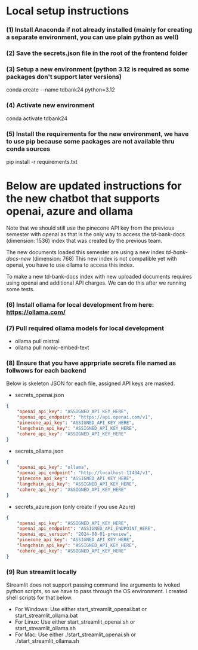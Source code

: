 # Local setup instructions
### (1) Install Anaconda if not already installed (mainly for creating a separate environment, you can use plain python as well)
### (2) Save the secrets.json file in the root of the frontend folder
### (3) Setup a new environment (python 3.12 is required as some packages don't support later versions)
conda create --name tdbank24 python=3.12
### (4) Activate new environment
conda activate tdbank24
### (5) Install the requirements for the new environment, we have to use pip because some packages are not available thru conda sources
pip install -r requirements.txt

# Below are updated instructions for the new chatbot that supports openai, azure and ollama 

Note that we should still use the pinecone API key from the previous semester with openai as that is the only way to access the td-bank-docs (dimension: 1536) index that was created by the previous team.

The new documents loaded this semester are using a new index *td-bank-docs-new* (dimension: 768) This new index is not compatible yet with openai, you have to use ollama to access this index.

To make a new td-bank-docs index with new uploaded documents requires using openai and additional API charges. We can do this after we running some tests.


### (6) Install ollama for local development from here: https://ollama.com/

### (7) Pull required ollama models for local development

- ollama pull mistral
- ollama pull nomic-embed-text

### (8) Ensure that you have apprpriate secrets file named as follwows for each backend

Below is skeleton JSON for each file, assigned API keys are masked.

- secrets_openai.json

```json
{
    "openai_api_key": "ASSIGNED_API_KEY_HERE",
    "openai_api_endpoint": "https://api.openai.com/v1",
    "pinecone_api_key": "ASSIGNED_API_KEY_HERE",
    "langchain_api_key": "ASSIGNED_API_KEY_HERE",
    "cohere_api_key": "ASSIGNED_API_KEY_HERE"
}
```

- secrets_ollama.json

```json
{
    "openai_api_key": "ollama",
    "openai_api_endpoint": "http://localhost:11434/v1",
    "pinecone_api_key": "ASSIGNED_API_KEY_HERE",
    "langchain_api_key": "ASSIGNED_API_KEY_HERE",
    "cohere_api_key": "ASSIGNED_API_KEY_HERE"    
}
```

- secrets_azure.json (only create if you use Azure)

```json
{
    "openai_api_key": "ASSIGNED_API_KEY_HERE",
    "openai_api_endpoint": "ASSIGNED_API_ENDPOINT_HERE",
    "openai_api_version": "2024-08-01-preview",
    "pinecone_api_key": "ASSIGNED_API_KEY_HERE",
    "langchain_api_key": "ASSIGNED_API_KEY_HERE",
    "cohere_api_key": "ASSIGNED_API_KEY_HERE"    
}
```

### (9) Run streamlit locally

Streamlit does not support passing command line arguments to ivoked python scripts, so we have to pass through the OS environment. I created shell scripts for that below.

- For Windows: Use either start_streamlit_openai.bat or start_streamlit_ollama.bat
- For Linux: Use either start_streamlit_openai.sh or start_streamlit_ollama.sh
- For  Mac: Use either ./start_streamlit_openai.sh or ./start_streamlit_ollama.sh


